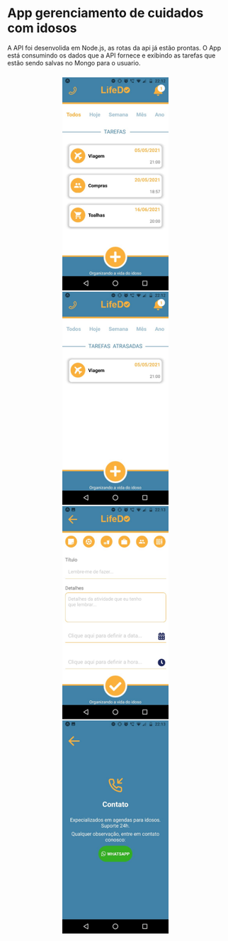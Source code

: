 <h1>App gerenciamento de cuidados com idosos</h1>

<p>
	A API foi desenvolida em Node.js, as rotas da api já estão prontas.
	O App está consumindo os dados que a API fornece e exibindo as tarefas
	que estão sendo salvas no Mongo para o usuario.
</p>

<div style="padding: 10px 124px;">
	<div float="left">
		<img src="screen1.jpeg" alt="Tela que exibe as tarefas" width="240" />
		<img src="screen2.jpeg" alt="Tela tarefas atrasadas" width="240" />
	</div>

<div float="left">
	<img src="screen3.jpeg" alt="Tela de cadastro de uma tarefa" width="240" />
	<img src="screen4.jpeg" alt="Tela de suporte ao cliente" width="240" />
</div>
</div>